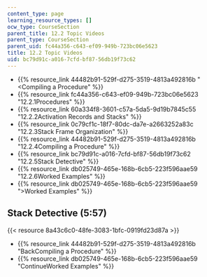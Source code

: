 ```yaml
---
content_type: page
learning_resource_types: []
ocw_type: CourseSection
parent_title: 12.2 Topic Videos
parent_type: CourseSection
parent_uid: fc44a356-c643-ef09-949b-723bc06e5623
title: 12.2 Topic Videos
uid: bc79d91c-a016-7cfd-bf87-56db19f73c62
---
```


*   {{% resource_link 44482b91-529f-d275-3519-4813a492816b "\<Compiling a Procedure" %}}
*   {{% resource_link fc44a356-c643-ef09-949b-723bc06e5623 "12.2.1Procedures" %}}
*   {{% resource_link 60a334f8-3601-c57a-5da5-9d19b7845c55 "12.2.2Activation Records and Stacks" %}}
*   {{% resource_link 0c79cf1c-18f7-80dc-da7e-a2663252a83c "12.2.3Stack Frame Organization" %}}
*   {{% resource_link 44482b91-529f-d275-3519-4813a492816b "12.2.4Compiling a Procedure" %}}
*   {{% resource_link bc79d91c-a016-7cfd-bf87-56db19f73c62 "12.2.5Stack Detective" %}}
*   {{% resource_link db025749-465e-168b-6cb5-223f596aae59 "12.2.6Worked Examples" %}}
*   {{% resource_link db025749-465e-168b-6cb5-223f596aae59 "\>Worked Examples" %}}

Stack Detective (5:57)
----------------------

{{< resource 8a43c6c0-48fe-3083-1bfc-0919fd23d87a >}}

*   {{% resource_link 44482b91-529f-d275-3519-4813a492816b "BackCompiling a Procedure" %}}
*   {{% resource_link db025749-465e-168b-6cb5-223f596aae59 "ContinueWorked Examples" %}}